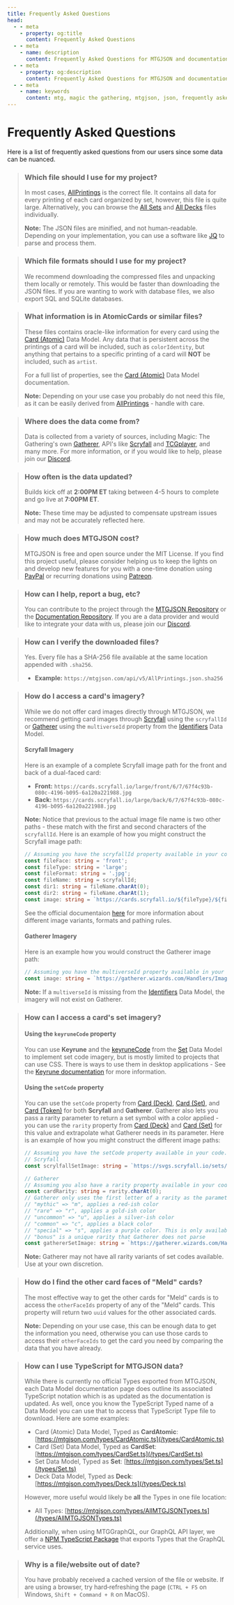 ```yaml
---
title: Frequently Asked Questions
head:
  - - meta
    - property: og:title
      content: Frequently Asked Questions
  - - meta
    - name: description
      content: Frequently Asked Questions for MTGJSON and documentation.
  - - meta
    - property: og:description
      content: Frequently Asked Questions for MTGJSON and documentation.
  - - meta
    - name: keywords
      content: mtg, magic the gathering, mtgjson, json, frequently asked questions, faq
---
```


# Frequently Asked Questions

Here is a list of frequently asked questions from our users since some data can be nuanced.

> ### Which file should I use for my project?
>
> In most cases, [AllPrintings](/downloads/all-files/#allprintings) is the correct file. It contains all data for every printing of each card organized by set, however, this file is quite large. Alternatively, you can browse the [All Sets](/downloads/all-sets/) and [All Decks](/downloads/all-decks/) files individually.
>
> **Note:** The JSON files are minified, and not human-readable. Depending on your implementation, you can use a software like [JQ](https://stedolan.github.io/jq/) to parse and process them.

> ### Which file formats should I use for my project?
>
> We recommend downloading the compressed files and unpacking them locally or remotely. This would be faster than downloading the JSON files. If you are wanting to work with database files, we also export SQL and SQLite databases.

> ### What information is in AtomicCards or similar files?
>
> These files contains oracle-like information for every card using the [Card (Atomic)](/data-models/card-atomic/) Data Model. Any data that is persistent across the printings of a card will be included, such as `colorIdentity`, but anything that pertains to a specific printing of a card will **NOT** be included, such as `artist`.
>
> For a full list of properties, see the [Card (Atomic)](/data-models/card-atomic/) Data Model documentation.
>
> **Note:** Depending on your use case you probably do not need this file, as it can be easily derived from [AllPrintings](/downloads/all-files/#allprintings) - handle with care.

> ### Where does the data come from?
>
> Data is collected from a variety of sources, including Magic: The Gathering's own [Gatherer](https://gatherer.wizards.com/Pages/Default.aspx), API's like [Scryfall](https://scryfall.com/docs/api) and [TCGplayer](https://docs.tcgplayer.com/docs), and many more. For more information, or if you would like to help, please join our [Discord](https://mtgjson.com/discord).

> ### How often is the data updated?
>
> Builds kick off at **2:00PM ET** taking between 4-5 hours to complete and go live at **7:00PM ET**.
>
> **Note:** These time may be adjusted to compensate upstream issues and may not be accurately reflected here.

> ### How much does MTGJSON cost?
>
> MTGJSON is free and open source under the MIT License. If you find this project useful, please consider helping us to keep the lights on and develop new features for you with a one-time donation using <a href="https://www.paypal.me/Zachhalpern" class="link-inline-image paypal" target="_blank" rel="noreferrer noopener">PayPal</a> or recurring donations using <a href="https://www.patreon.com/MTGJSON" class="link-inline-image patreon" target="_blank" rel="noreferrer noopener">Patreon</a>.

> ### How can I help, report a bug, etc?
>
> You can contribute to the project through the [MTGJSON Repository](https://github.com/mtgjson/mtgjson) or the [Documentation Repository](https://github.com/mtgjson/mtgjson-website). If you are a data provider and would like to integrate your data with us, please join our [Discord](https://mtgjson.com/discord).

> ### How can I verify the downloaded files?
>
> Yes. Every file has a SHA-256 file available at the same location appended with `.sha256`.
>
> - **Example:** `https://mtgjson.com/api/v5/AllPrintings.json.sha256`

> ### How do I access a card's imagery?
>
> While we do not offer card images directly through MTGJSON, we recommend getting card images through [Scryfall](https://scryfall.com/) using the `scryfallId` or [Gatherer](https://gatherer.wizards.com/) using the `multiverseId` property from the [Identifiers](/data-models/identifiers/) Data Model.
>
> #### Scryfall Imagery
>
> Here is an example of a complete Scryfall image path for the front and back of a dual-faced card:
>
> - **Front:** `https://cards.scryfall.io/large/front/6/7/67f4c93b-080c-4196-b095-6a120a221988.jpg`
> - **Back:** `https://cards.scryfall.io/large/back/6/7/67f4c93b-080c-4196-b095-6a120a221988.jpg`
>
> **Note:** Notice that previous to the actual image file name is two other paths - these match with the first and second characters of the `scryfallId`. Here is an example of how you might construct the Scryfall image path:
>
> ```TypeScript
> // Assuming you have the scryfallId property available in your code...
> const fileFace: string = 'front';
> const fileType: string = 'large';
> const fileFormat: string = '.jpg';
> const fileName: string = scryfallId;
> const dir1: string = fileName.charAt(0);
> const dir2: string = fileName.charAt(1);
> const image: string = `https://cards.scryfall.io/${fileType}/${fileFace}/${dir1}/${dir2}/${fileName}.${fileFormat}`;
> ```
>
> See the official documentaion [here](https://scryfall.com/docs/api/images) for more information about different image variants, formats and pathing rules.
>
> #### Gatherer Imagery
>
> Here is an example how you would construct the Gatherer image path:
>
> ```TypeScript
> // Assuming you have the multiverseId property available in your code...
> const image: string = `https://gatherer.wizards.com/Handlers/Image.ashx?type=card&multiverseid=${multiverseId}`;
> ```
>
> **Note:** If a `multiverseId` is missing from the [Identifiers](/data-models/identifiers/) Data Model, the imagery will not exist on Gatherer.

> ### How can I access a card's set imagery?
>
> #### Using the `keyruneCode` property
>
> You can use **Keyrune** and the [keyruneCode](/data-models/set/#keyrunecode) from the [Set](/data-models/set/) Data Model to implement set code imagery, but is mostly limited to projects that can use CSS. There is ways to use them in desktop applications - See the [Keyrune documentation](https://keyrune.andrewgioia.com/) for more information.
>
> #### Using the `setCode` property
>
> You can use the `setCode` property from [Card (Deck)](/data-models/card-deck/#setcode), [Card (Set)](/data-models/card-set/#setcode), and [Card (Token)](/data-models/card-token/#setcode) for both **Scryfall** and **Gatherer**. Gatherer also lets you pass a rarity parameter to return a set symbol with a color applied - you can use the `rarity` property from [Card (Deck)](/data-models/card-deck/#rarity) and [Card (Set)](/data-models/card-set/#rarity) for this value and extrapolate what Gatherer needs in its parameter. Here is an example of how you might construct the different image paths:
>
> ```TypeScript
> // Assuming you have the setCode property available in your code...
> // Scryfall
> const scrylfallSetImage: string = `https://svgs.scryfall.io/sets/${setCode}.svg`;
>
> // Gatherer
> // Assuming you also have a rarity property available in your code....
> const cardRarity: string = rarity.charAt(0);
> // Gatherer only uses the first letter of a rarity as the parameter value
> // "mythic" => "m", applies a red-ish color
> // "rare" => "r", applies a gold-ish color
> // "uncommon" => "u", applies a silver-ish color
> // "common" => "c", applies a black color
> // "special" => "s", applies a purple color. This is only available on some set codes, such as "TSP"
> // "bonus" is a unique rarity that Gatherer does not parse
> const gathererSetImage: string = `https://gatherer.wizards.com/Handlers/Image.ashx?type=symbol&set=${setCode}&rarity=${cardRarity}&size=large`;
> ```
>
> **Note:** Gatherer may not have all rarity variants of set codes available. Use at your own discretion.

> ### How do I find the other card faces of "Meld" cards?
>
> The most effective way to get the other cards for "Meld" cards is to access the `otherFaceIds` property of any of the "Meld" cards. This property will return two `uuid` values for the other associated cards.
>
> **Note:** Depending on your use case, this can be enough data to get the information you need, otherwise you can use those cards to access their `otherFaceIds` to get the card you need by comparing the data that you have already.

> ### How can I use TypeScript for MTGJSON data?
>
> While there is currently no official Types exported from MTGJSON, each Data Model documentation page does outline its associated TypeScript notation which is as updated as the documentation is updated. As well, once you know the TypeScript Typed name of a Data Model you can use that to access that TypeScript Type file to download. Here are some examples:
>
> - Card (Atomic) Data Model, Typed as **CardAtomic**: [https://mtgjson.com/types/CardAtomic.ts](/types/CardAtomic.ts)
> - Card (Set) Data Model, Typed as **CardSet**: [https://mtgjson.com/types/CardSet.ts](/types/CardSet.ts)
> - Set Data Model, Typed as **Set**: [https://mtgjson.com/types/Set.ts](/types/Set.ts)
> - Deck Data Model, Typed as **Deck**: [https://mtgjson.com/types/Deck.ts](/types/Deck.ts)
>
> However, more useful would likely be **all** the Types in one file location:
>
> - All Types: [https://mtgjson.com/types/AllMTGJSONTypes.ts](/types/AllMTGJSONTypes.ts)
>
> Additionally, when using MTGGraphQL, our GraphQL API layer, we offer a [NPM TypeScript Package](https://www.npmjs.com/package/mtggraphql/) that exports Types that the GraphQL service uses.

> ### Why is a file/website out of date?
>
> You have probably received a cached version of the file or website. If are using a browser, try hard&#8209;refreshing the page (`CTRL + F5` on Windows, `Shift + Command + R` on MacOS).
